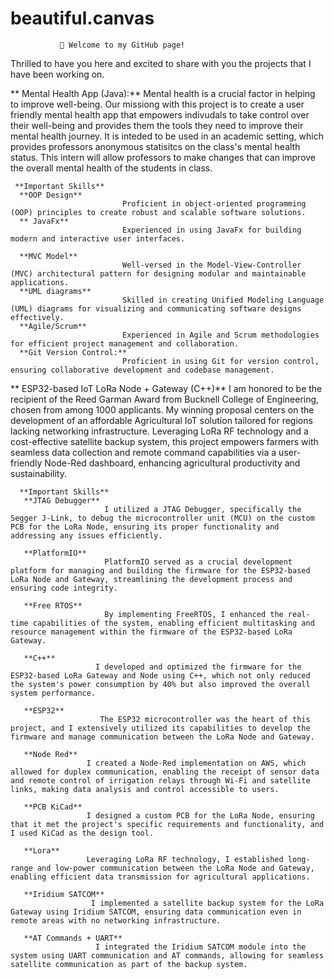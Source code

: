 # beautiful.canvas



               👋 Welcome to my GitHub page!

Thrilled to have you here and excited to share with you the projects that I have been working on.


 **  Mental Health App (Java):**
       Mental health is a crucial factor in helping to improve well-being. Our missiong with this project is to create
       a user friendly mental health app that empowers indivudals to take control over their well-being and provides them the tools
       they need to improve their mental health journey. It is inteded to be used in an academic setting, which provides professors 
       anonymous statisitcs on the class's mental health status. This intern will allow professors to make changes that can improve the overall
       mental health of the students in class.

     **Important Skills**
      **OOP Design** 
                             Proficient in object-oriented programming (OOP) principles to create robust and scalable software solutions.
      ** JavaFx**
                             Experienced in using JavaFx for building modern and interactive user interfaces.

      **MVC Model**
                             Well-versed in the Model-View-Controller (MVC) architectural pattern for designing modular and maintainable applications.
      **UML diagrams**
                             Skilled in creating Unified Modeling Language (UML) diagrams for visualizing and communicating software designs effectively.
      **Agile/Scrum**
                             Experienced in Agile and Scrum methodologies for efficient project management and collaboration.
      **Git Version Control:**
                             Proficient in using Git for version control, ensuring collaborative development and codebase management.


** ESP32-based IoT LoRa Node + Gateway (C++)**
I am honored to be the recipient of the Reed Garman Award from Bucknell College of Engineering, chosen from among 1000 applicants. My winning proposal centers on the development of an affordable Agricultural IoT solution tailored for regions lacking networking infrastructure. Leveraging LoRa RF technology and a cost-effective satellite backup system, this project empowers farmers with seamless data collection and remote command capabilities via a user-friendly Node-Red dashboard, enhancing agricultural productivity and sustainability.

      **Important Skills**
       **JTAG Debugger**
                         I utilized a JTAG Debugger, specifically the Segger J-Link, to debug the microcontroller unit (MCU) on the custom PCB for the LoRa Node, ensuring its proper functionality and addressing any issues efficiently.

       **PlatformIO**
                         PlatformIO served as a crucial development platform for managing and building the firmware for the ESP32-based LoRa Node and Gateway, streamlining the development process and ensuring code integrity.

       **Free RTOS**
                         By implementing FreeRTOS, I enhanced the real-time capabilities of the system, enabling efficient multitasking and resource management within the firmware of the ESP32-based LoRa Gateway.
       
       **C++**
                       I developed and optimized the firmware for the ESP32-based LoRa Gateway and Node using C++, which not only reduced the system's power consumption by 40% but also improved the overall system performance.

       **ESP32**
                        The ESP32 microcontroller was the heart of this project, and I extensively utilized its capabilities to develop the firmware and manage communication between the LoRa Node and Gateway.

       **Node Red**
                     I created a Node-Red implementation on AWS, which allowed for duplex communication, enabling the receipt of sensor data and remote control of irrigation relays through Wi-Fi and satellite links, making data analysis and control accessible to users.
       
       **PCB KiCad**
                     I designed a custom PCB for the LoRa Node, ensuring that it met the project's specific requirements and functionality, and I used KiCad as the design tool.

       **Lora**
                     Leveraging LoRa RF technology, I established long-range and low-power communication between the LoRa Node and Gateway, enabling efficient data transmission for agricultural applications.

       **Iridium SATCOM**
                      I implemented a satellite backup system for the LoRa Gateway using Iridium SATCOM, ensuring data communication even in remote areas with no networking infrastructure.

       **AT Commands + UART**
                       I integrated the Iridium SATCOM module into the system using UART communication and AT commands, allowing for seamless satellite communication as part of the backup system.




                       
         
   
